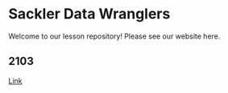 # Sackler Data Wranglers
Welcome to our lesson repository! Please see our website here.

## 2103
[Link](https://sacklerpython.wordpress.com/2013/09/06/welcome-sackler-programming-club/)
